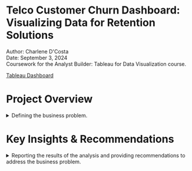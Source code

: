 # Telco Customer Churn Dashboard: Visualizing Data for Retention Solutions

Author: Charlene D'Costa <br />
Date: September 3, 2024 <br />
Coursework for the Analyst Builder: Tableau for Data Visualization course. <br />

[Tableau Dashboard](https://public.tableau.com/app/profile/charlene.d.costa/viz/TelcoCustomerChurnDashboard_17256470761000/TelcoCustomerChurnDashboard) 

# Project Overview

<details>
  <summary>Defining the business problem.</summary>

<br /> Reducing customer churn is essential for businesses, as retaining existing customers is more cost-effective than acquiring new ones. By understanding the key drivers of churn, companies can develop strategies to improve customer satisfaction, retention, and profitability. 

For this project, I used the [Telco Customer Churn dataset](https://www.kaggle.com/datasets/blastchar/telco-customer-churn) (IBM sample data) from Kaggle to build an interactive dashboard in Tableau that provides a comprehensive view of the factors influencing customer churn in the telecommunications industry. Using the insights gained, I developed actionable recommendations to enable businesses to make data-driven decisions that improve customer satisfaction and retention.

**Business Task:** 

Design a dashboard to: 
- Analyze churn patterns and identify key drivers of customer churn.
- Identify at-risk customer segments for targeted interventions.
- Produce actionable recommendations to inform focused retention strategies and improve customer loyalty.

</details>

# Key Insights & Recommendations

<details>
  <summary>Reporting the results of the analysis and providing recommendations to address the business problem.</summary>

<br />

<details> <summary><strong>Customer Account Information</strong></summary>

### Tenure vs. Churn                                                                                      
- New customers (0-5 years of tenure) show the highest churn rates. Nearly half of these customers have churned.
- As tenure increases, churn rates drop significantly. Customers with more than 10 years of tenure are less likely to churn.
- Customers with 20+ years of tenure have much lower churn rates, indicating a strong retention trend among long-term customers.
- There is a slight rise in churn for customers in the 60-65 year range, which may warrant further investigation.

<div align="center">
<img width="114" alt="2" src="https://github.com/user-attachments/assets/7310459d-5ae5-4bc1-b5b1-093fd7210e60">
</div>

<div align="center">
<img width="468" alt="1" src="https://github.com/user-attachments/assets/175efd92-9982-4ca8-a965-a7379b54ee7b">
</div>

**Recommendations**
- **Welcome offers and perks:** During the first year, provide new customers with incentives such as discounts, bonus services, or upgrades to increase their perceived value and commitment to the company.
- **Personalized offers:** Once customers are identified as at-risk, provide tailored offers (discounts, service upgrades, or exclusive deals) to re-engage them and show that the company values their loyalty.
- **Proactive customer support:** Provide dedicated support in the early stages of the customer lifecycle. Frequent check-ins within the first few months can address issues before they lead to churn.
- **Surveys and feedback loops:** Regularly collect feedback from newer customers to identify potential pain points early. Use this data to address common issues that may lead to dissatisfaction and churn.

---

### Contract Type vs. Churn                                                                      
- Month-to-month contracts have the highest churn rate, with 1,655 out of 3,875 customers leaving.
- Customers with one-year contracts have significantly lower churn rates, with only 166 out of 1,473 leaving. The lowest churn rate is seen in two-year contracts, where only 63 out of 1,710 customers churned, highlighting a strong retention trend associated with longer contracts.

<div align="center">
<img width="207" alt="3" src="https://github.com/user-attachments/assets/e4a4d45f-a099-4c6c-97f8-4a22f8a9e503">
</div>

**Recommendations**
- **Offer discounts for longer contracts:** Encourage customers to commit to 1- or 2-year contracts with discounted rates or added features. This can help lock in customers and reduce the likelihood of churn within the early years.
- **Offer Transitional Plans:** Provide an option for month-to-month customers to easily upgrade to a one- or two-year contract, potentially with trial periods or no-fee cancellations within the first few months, reducing friction and making the shift more attractive.

---
                                                                
### Payment Method vs. Churn                                                                               
- Customers using electronic cheques have the highest churn rate, significantly higher than other payment methods.

<div align="center">
<img width="468" alt="4" src="https://github.com/user-attachments/assets/6dff0c8f-8e08-43b0-b30b-ff2cd3695324">
</div>

**Recommendations**
- **Simplify and Improve Payment Experience:** Ensure that all payment methods are easy to use and hassle-free. Address any common issues faced by cheque users, such as delays or processing problems, and offer convenient alternatives like digital wallets or automatic payments to enhance customer satisfaction and retention.

---

### Total Charges / Monthly Charges vs. Churn                                                                                  
- Customers with higher monthly charges (around $80 and above) who have been with the company for a shorter period (indicated by low total charges) show a higher concentration of churn. These are likely month-to-month customers, who tend to churn at higher rates, as indicated by the Contract Type vs. Churn visualization.

<div align="center">
<img width="790" alt="5" src="https://github.com/user-attachments/assets/8ac756c2-77dc-4df9-bf66-f2b68f8a130c">
</div>

**Recommendations**             
- **Implement Gradual Pricing Increases to Reduce Early Churn:** Keep initial costs low for new customers and gradually increase charges over time to recoup the return on investment (ROI).

</details>

<details> <summary><strong>Customer Demographics</strong></summary>

### Gender vs. Churn                             
- The number of male and female customers is almost evenly distributed.
- There does not appear to be a significant difference in churn rates based on gender.

<div align="center">
<img width="84" alt="6" src="https://github.com/user-attachments/assets/8d5c6ba3-26c2-4f2a-bab0-3f0ba51e17b2">
</div>

**Recommendations**                                                                                          
- **Focus on high-risk segments:** Rather than creating gender-specific strategies, the company should prioritize its efforts on customer segments with higher churn, such as customers on month-to-month contracts or those with high monthly charges.

---

### Dependents vs. Churn    
- Customers without dependents have a higher churn rate, with 1,543 churned customers out of 4,933 total.
- Customers with dependents show a significantly lower churn rate, with only 326 churned customers out of 2,110 total.

<div align="center">
<img width="98" alt="7" src="https://github.com/user-attachments/assets/a6250add-5c63-4f9b-bec9-bb63e88c6199">
</div>

**Recommendations**                                                                                          
- **Develop Family-Oriented Service Plans:** To encourage more long-term commitments, consider introducing or promoting family-oriented service plans.

</details>

<details> <summary><strong>Services Subscribed</strong></summary>

### Tech Support vs. Churn                 
- Customers without tech support have the highest churn rate, with 1,446 out of 3,473 customers churning.
- Customers with tech support have a much lower churn rate, with 310 out of 2,044 customers churning.

<div align="center">
<img width="136" alt="8" src="https://github.com/user-attachments/assets/10540aef-eca6-48e9-933e-57adf11dcd61">
</div>

**Recommendations**
- **Promote Tech Support Services:** Given the significantly lower churn rate among customers with tech support, the business should actively promote and incentivize tech support packages. Offering these services, especially to customers currently without tech support, can improve retention rates by addressing potential technical issues before they lead to dissatisfaction.
- **Offer Free or Discounted Tech Support for High-Risk Customers:** To target at-risk customers (those without tech support), consider offering limited-time free or discounted tech support as part of retention strategies. This can increase customer satisfaction, reduce technical issues, and lower churn.

</details>

